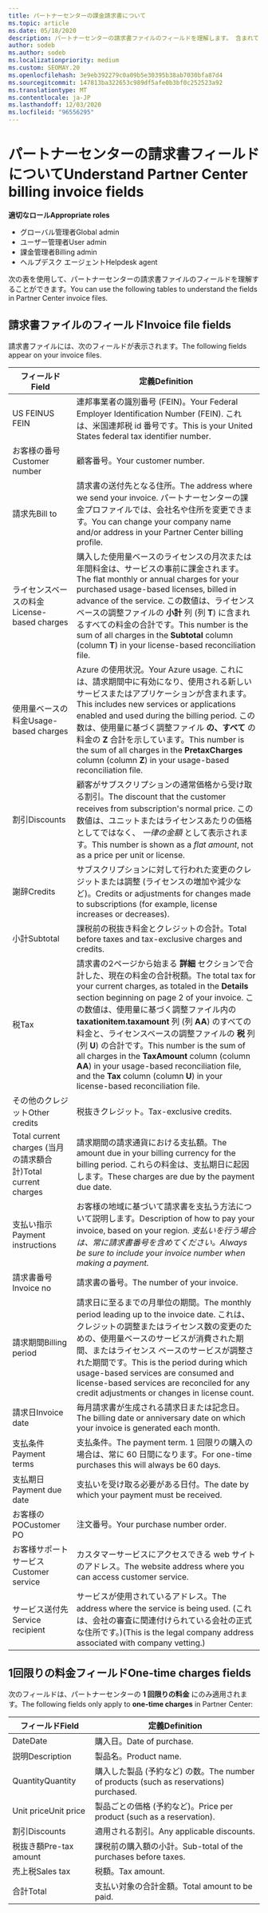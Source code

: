 ```yaml
---
title: パートナーセンターの課金請求書について
ms.topic: article
ms.date: 05/18/2020
description: パートナーセンターの請求書ファイルのフィールドを理解します。 含まれているのは、すべての請求書フィールドと1回限りの料金フィールドのフィールドと定義です。
author: sodeb
ms.author: sodeb
ms.localizationpriority: medium
ms.custom: SEOMAY.20
ms.openlocfilehash: 3e9eb392279c0a09b5e30395b38ab7030bfa87d4
ms.sourcegitcommit: 147813ba322653c989df5afe0b3bf0c252523a92
ms.translationtype: MT
ms.contentlocale: ja-JP
ms.lasthandoff: 12/03/2020
ms.locfileid: "96556295"
---
```

# <a name="understand-partner-center-billing-invoice-fields"></a><span data-ttu-id="116d5-104">パートナーセンターの請求書フィールドについて</span><span class="sxs-lookup"><span data-stu-id="116d5-104">Understand Partner Center billing invoice fields</span></span>

<span data-ttu-id="116d5-105">**適切なロール**</span><span class="sxs-lookup"><span data-stu-id="116d5-105">**Appropriate roles**</span></span>

- <span data-ttu-id="116d5-106">グローバル管理者</span><span class="sxs-lookup"><span data-stu-id="116d5-106">Global admin</span></span>
- <span data-ttu-id="116d5-107">ユーザー管理者</span><span class="sxs-lookup"><span data-stu-id="116d5-107">User admin</span></span>
- <span data-ttu-id="116d5-108">課金管理者</span><span class="sxs-lookup"><span data-stu-id="116d5-108">Billing admin</span></span>
- <span data-ttu-id="116d5-109">ヘルプデスク エージェント</span><span class="sxs-lookup"><span data-stu-id="116d5-109">Helpdesk agent</span></span>

<span data-ttu-id="116d5-110">次の表を使用して、パートナーセンターの請求書ファイルのフィールドを理解することができます。</span><span class="sxs-lookup"><span data-stu-id="116d5-110">You can use the following tables to understand the fields in Partner Center invoice files.</span></span>

## <a name="invoice-file-fields"></a><span data-ttu-id="116d5-111">請求書ファイルのフィールド</span><span class="sxs-lookup"><span data-stu-id="116d5-111">Invoice file fields</span></span>

<span data-ttu-id="116d5-112">請求書ファイルには、次のフィールドが表示されます。</span><span class="sxs-lookup"><span data-stu-id="116d5-112">The following fields appear on your invoice files.</span></span>

| <span data-ttu-id="116d5-113">フィールド</span><span class="sxs-lookup"><span data-stu-id="116d5-113">Field</span></span> | <span data-ttu-id="116d5-114">定義</span><span class="sxs-lookup"><span data-stu-id="116d5-114">Definition</span></span> |
| ----- | ---------- |
| <span data-ttu-id="116d5-115">US FEIN</span><span class="sxs-lookup"><span data-stu-id="116d5-115">US FEIN</span></span> | <span data-ttu-id="116d5-116">連邦事業者の識別番号 (FEIN)。</span><span class="sxs-lookup"><span data-stu-id="116d5-116">Your Federal Employer Identification Number (FEIN).</span></span> <span data-ttu-id="116d5-117">これは、米国連邦税 id 番号です。</span><span class="sxs-lookup"><span data-stu-id="116d5-117">This is your United States federal tax identifier number.</span></span> |
| <span data-ttu-id="116d5-118">お客様の番号</span><span class="sxs-lookup"><span data-stu-id="116d5-118">Customer number</span></span> | <span data-ttu-id="116d5-119">顧客番号。</span><span class="sxs-lookup"><span data-stu-id="116d5-119">Your customer number.</span></span> |
| <span data-ttu-id="116d5-120">請求先</span><span class="sxs-lookup"><span data-stu-id="116d5-120">Bill to</span></span> | <span data-ttu-id="116d5-121">請求書の送付先となる住所。</span><span class="sxs-lookup"><span data-stu-id="116d5-121">The address where we send your invoice.</span></span> <span data-ttu-id="116d5-122">パートナーセンターの課金プロファイルでは、会社名や住所を変更できます。</span><span class="sxs-lookup"><span data-stu-id="116d5-122">You can change your company name and/or address in your Partner Center billing profile.</span></span> |
| <span data-ttu-id="116d5-123">ライセンスベースの料金</span><span class="sxs-lookup"><span data-stu-id="116d5-123">License-based charges</span></span> | <span data-ttu-id="116d5-124">購入した使用量ベースのライセンスの月次または年間料金は、サービスの事前に課金されます。</span><span class="sxs-lookup"><span data-stu-id="116d5-124">The flat monthly or annual charges for your purchased usage-based licenses, billed in advance of the service.</span></span> <span data-ttu-id="116d5-125">この数値は、ライセンスベースの調整ファイルの **小計** 列 (列 **T**) に含まれるすべての料金の合計です。</span><span class="sxs-lookup"><span data-stu-id="116d5-125">This number is the sum of all charges in the **Subtotal** column (column **T**) in your license-based reconciliation file.</span></span> |
| <span data-ttu-id="116d5-126">使用量ベースの料金</span><span class="sxs-lookup"><span data-stu-id="116d5-126">Usage-based charges</span></span> | <span data-ttu-id="116d5-127">Azure の使用状況。</span><span class="sxs-lookup"><span data-stu-id="116d5-127">Your Azure usage.</span></span> <span data-ttu-id="116d5-128">これには、請求期間中に有効になり、使用される新しいサービスまたはアプリケーションが含まれます。</span><span class="sxs-lookup"><span data-stu-id="116d5-128">This includes new services or applications enabled and used during the billing period.</span></span> <span data-ttu-id="116d5-129">この数は、使用量に基づく調整ファイル **の、すべて** の料金の **Z** 合計を示しています。</span><span class="sxs-lookup"><span data-stu-id="116d5-129">This number is the sum of all charges in the **PretaxCharges** column (column **Z**) in your usage-based reconciliation file.</span></span> |
| <span data-ttu-id="116d5-130">割引</span><span class="sxs-lookup"><span data-stu-id="116d5-130">Discounts</span></span> | <span data-ttu-id="116d5-131">顧客がサブスクリプションの通常価格から受け取る割引。</span><span class="sxs-lookup"><span data-stu-id="116d5-131">The discount that the customer receives from subscription's normal price.</span></span> <span data-ttu-id="116d5-132">この数値は、ユニットまたはライセンスあたりの価格としてではなく、 *一律の金額* として表示されます。</span><span class="sxs-lookup"><span data-stu-id="116d5-132">This number is shown as a *flat amount*, not as a price per unit or license.</span></span> |
| <span data-ttu-id="116d5-133">謝辞</span><span class="sxs-lookup"><span data-stu-id="116d5-133">Credits</span></span> | <span data-ttu-id="116d5-134">サブスクリプションに対して行われた変更のクレジットまたは調整 (ライセンスの増加や減少など)。</span><span class="sxs-lookup"><span data-stu-id="116d5-134">Credits or adjustments for changes made to subscriptions (for example, license increases or decreases).</span></span> |
| <span data-ttu-id="116d5-135">小計</span><span class="sxs-lookup"><span data-stu-id="116d5-135">Subtotal</span></span> | <span data-ttu-id="116d5-136">課税前の税抜き料金とクレジットの合計。</span><span class="sxs-lookup"><span data-stu-id="116d5-136">Total before taxes and tax-exclusive charges and credits.</span></span> |
| <span data-ttu-id="116d5-137">税</span><span class="sxs-lookup"><span data-stu-id="116d5-137">Tax</span></span> | <span data-ttu-id="116d5-138">請求書の2ページから始まる **詳細** セクションで合計した、現在の料金の合計税額。</span><span class="sxs-lookup"><span data-stu-id="116d5-138">The total tax for your current charges, as totaled in the **Details** section beginning on page 2 of your invoice.</span></span> <span data-ttu-id="116d5-139">この数値は、使用量に基づく調整ファイル内の **taxationitem.taxamount** 列 (列 **AA**) のすべての料金と、ライセンスベースの調整ファイルの **税** 列 (列 **U**) の合計です。</span><span class="sxs-lookup"><span data-stu-id="116d5-139">This number is the sum of all charges in the **TaxAmount** column (column **AA**) in your usage-based reconciliation file, and the **Tax** column (column **U**) in your license-based reconciliation file.</span></span> |
| <span data-ttu-id="116d5-140">その他のクレジット</span><span class="sxs-lookup"><span data-stu-id="116d5-140">Other credits</span></span> | <span data-ttu-id="116d5-141">税抜きクレジット。</span><span class="sxs-lookup"><span data-stu-id="116d5-141">Tax-exclusive credits.</span></span> |
| <span data-ttu-id="116d5-142">Total current charges (当月の請求額合計)</span><span class="sxs-lookup"><span data-stu-id="116d5-142">Total current charges</span></span> | <span data-ttu-id="116d5-143">請求期間の請求通貨における支払額。</span><span class="sxs-lookup"><span data-stu-id="116d5-143">The amount due in your billing currency for the billing period.</span></span> <span data-ttu-id="116d5-144">これらの料金は、支払期日に起因します。</span><span class="sxs-lookup"><span data-stu-id="116d5-144">These charges are due by the payment due date.</span></span> |
| <span data-ttu-id="116d5-145">支払い指示</span><span class="sxs-lookup"><span data-stu-id="116d5-145">Payment instructions</span></span> | <span data-ttu-id="116d5-146">お客様の地域に基づいて請求書を支払う方法について説明します。</span><span class="sxs-lookup"><span data-stu-id="116d5-146">Description of how to pay your invoice, based on your region.</span></span> <span data-ttu-id="116d5-147">*支払いを行う場合は、常に請求書番号を含めてください。*</span><span class="sxs-lookup"><span data-stu-id="116d5-147">*Always be sure to include your invoice number when making a payment.*</span></span> |
| <span data-ttu-id="116d5-148">請求書番号</span><span class="sxs-lookup"><span data-stu-id="116d5-148">Invoice no</span></span> | <span data-ttu-id="116d5-149">請求書の番号。</span><span class="sxs-lookup"><span data-stu-id="116d5-149">The number of your invoice.</span></span> |
| <span data-ttu-id="116d5-150">請求期間</span><span class="sxs-lookup"><span data-stu-id="116d5-150">Billing period</span></span> | <span data-ttu-id="116d5-151">請求日に至るまでの月単位の期間。</span><span class="sxs-lookup"><span data-stu-id="116d5-151">The monthly period leading up to the invoice date.</span></span> <span data-ttu-id="116d5-152">これは、クレジットの調整またはライセンス数の変更のための、使用量ベースのサービスが消費された期間、またはライセンス ベースのサービスが調整された期間です。</span><span class="sxs-lookup"><span data-stu-id="116d5-152">This is the period during which usage-based services are consumed and license-based services are reconciled for any credit adjustments or changes in license count.</span></span> |
| <span data-ttu-id="116d5-153">請求日</span><span class="sxs-lookup"><span data-stu-id="116d5-153">Invoice date</span></span> | <span data-ttu-id="116d5-154">毎月請求書が生成される請求日または記念日。</span><span class="sxs-lookup"><span data-stu-id="116d5-154">The billing date or anniversary date on which your invoice is generated each month.</span></span> |
| <span data-ttu-id="116d5-155">支払条件</span><span class="sxs-lookup"><span data-stu-id="116d5-155">Payment terms</span></span> | <span data-ttu-id="116d5-156">支払条件。</span><span class="sxs-lookup"><span data-stu-id="116d5-156">The payment term.</span></span> <span data-ttu-id="116d5-157">1 回限りの購入の場合は、常に 60 日間になります。</span><span class="sxs-lookup"><span data-stu-id="116d5-157">For one-time purchases this will always be 60 days.</span></span> |
| <span data-ttu-id="116d5-158">支払期日</span><span class="sxs-lookup"><span data-stu-id="116d5-158">Payment due date</span></span> | <span data-ttu-id="116d5-159">支払いを受け取る必要がある日付。</span><span class="sxs-lookup"><span data-stu-id="116d5-159">The date by which your payment must be received.</span></span> |
| <span data-ttu-id="116d5-160">お客様の PO</span><span class="sxs-lookup"><span data-stu-id="116d5-160">Customer PO</span></span> | <span data-ttu-id="116d5-161">注文番号。</span><span class="sxs-lookup"><span data-stu-id="116d5-161">Your purchase number order.</span></span> |
| <span data-ttu-id="116d5-162">お客様サポート サービス</span><span class="sxs-lookup"><span data-stu-id="116d5-162">Customer service</span></span> | <span data-ttu-id="116d5-163">カスタマーサービスにアクセスできる web サイトのアドレス。</span><span class="sxs-lookup"><span data-stu-id="116d5-163">The website address where you can access customer service.</span></span> |
| <span data-ttu-id="116d5-164">サービス送付先</span><span class="sxs-lookup"><span data-stu-id="116d5-164">Service recipient</span></span> | <span data-ttu-id="116d5-165">サービスが使用されているアドレス。</span><span class="sxs-lookup"><span data-stu-id="116d5-165">The address where the service is being used.</span></span> <span data-ttu-id="116d5-166">(これは、会社の審査に関連付けられている会社の正式な住所です。)</span><span class="sxs-lookup"><span data-stu-id="116d5-166">(This is the legal company address associated with company vetting.)</span></span> |

## <a name="one-time-charges-fields"></a><span data-ttu-id="116d5-167">1回限りの料金フィールド</span><span class="sxs-lookup"><span data-stu-id="116d5-167">One-time charges fields</span></span>

<span data-ttu-id="116d5-168">次のフィールドは、パートナーセンターの **1 回限りの料金** にのみ適用されます。</span><span class="sxs-lookup"><span data-stu-id="116d5-168">The following fields only apply to **one-time charges** in Partner Center:</span></span>

| <span data-ttu-id="116d5-169">フィールド</span><span class="sxs-lookup"><span data-stu-id="116d5-169">Field</span></span> | <span data-ttu-id="116d5-170">定義</span><span class="sxs-lookup"><span data-stu-id="116d5-170">Definition</span></span> |
| ----- | ---------- |
| <span data-ttu-id="116d5-171">Date</span><span class="sxs-lookup"><span data-stu-id="116d5-171">Date</span></span> | <span data-ttu-id="116d5-172">購入日。</span><span class="sxs-lookup"><span data-stu-id="116d5-172">Date of purchase.</span></span> |
| <span data-ttu-id="116d5-173">説明</span><span class="sxs-lookup"><span data-stu-id="116d5-173">Description</span></span> | <span data-ttu-id="116d5-174">製品名。</span><span class="sxs-lookup"><span data-stu-id="116d5-174">Product name.</span></span> |
| <span data-ttu-id="116d5-175">Quantity</span><span class="sxs-lookup"><span data-stu-id="116d5-175">Quantity</span></span> | <span data-ttu-id="116d5-176">購入した製品 (予約など) の数。</span><span class="sxs-lookup"><span data-stu-id="116d5-176">The number of products (such as reservations) purchased.</span></span> |
| <span data-ttu-id="116d5-177">Unit price</span><span class="sxs-lookup"><span data-stu-id="116d5-177">Unit price</span></span> | <span data-ttu-id="116d5-178">製品ごとの価格 (予約など)。</span><span class="sxs-lookup"><span data-stu-id="116d5-178">Price per product (such as a reservation).</span></span> |
| <span data-ttu-id="116d5-179">割引</span><span class="sxs-lookup"><span data-stu-id="116d5-179">Discounts</span></span> | <span data-ttu-id="116d5-180">適用される割引。</span><span class="sxs-lookup"><span data-stu-id="116d5-180">Any applicable discounts.</span></span> |
| <span data-ttu-id="116d5-181">税抜き額</span><span class="sxs-lookup"><span data-stu-id="116d5-181">Pre-tax amount</span></span> | <span data-ttu-id="116d5-182">課税前の購入額の小計。</span><span class="sxs-lookup"><span data-stu-id="116d5-182">Sub-total of the purchases before taxes.</span></span> |
| <span data-ttu-id="116d5-183">売上税</span><span class="sxs-lookup"><span data-stu-id="116d5-183">Sales tax</span></span> | <span data-ttu-id="116d5-184">税額。</span><span class="sxs-lookup"><span data-stu-id="116d5-184">Tax amount.</span></span> |
| <span data-ttu-id="116d5-185">合計</span><span class="sxs-lookup"><span data-stu-id="116d5-185">Total</span></span> | <span data-ttu-id="116d5-186">支払い対象の合計金額。</span><span class="sxs-lookup"><span data-stu-id="116d5-186">Total amount to be paid.</span></span> |
